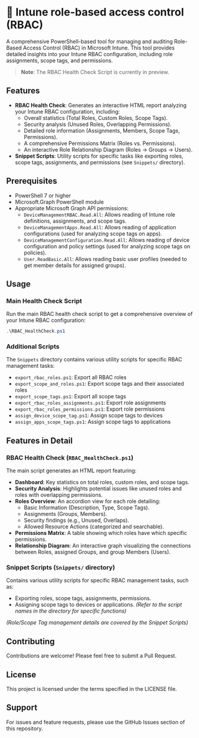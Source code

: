 # 🔐 Intune role-based access control (RBAC)

A comprehensive PowerShell-based tool for managing and auditing Role-Based Access Control (RBAC) in Microsoft Intune. This tool provides detailed insights into your Intune RBAC configuration, including role assignments, scope tags, and permissions.

> **Note**: The RBAC Health Check Script is currently in preview.

## Features

- **RBAC Health Check**: Generates an interactive HTML report analyzing your Intune RBAC configuration, including:
  - Overall statistics (Total Roles, Custom Roles, Scope Tags).
  - Security analysis (Unused Roles, Overlapping Permissions).
  - Detailed role information (Assignments, Members, Scope Tags, Permissions).
  - A comprehensive Permissions Matrix (Roles vs. Permissions).
  - An interactive Role Relationship Diagram (Roles -> Groups -> Users).
- **Snippet Scripts**: Utility scripts for specific tasks like exporting roles, scope tags, assignments, and permissions (see `Snippets/` directory).

## Prerequisites

- PowerShell 7 or higher
- Microsoft.Graph PowerShell module
- Appropriate Microsoft Graph API permissions:
  - `DeviceManagementRBAC.Read.All`: Allows reading of Intune role definitions, assignments, and scope tags.
  - `DeviceManagementApps.Read.All`: Allows reading of application configurations (used for analyzing scope tags on apps).
  - `DeviceManagementConfiguration.Read.All`: Allows reading of device configuration and policy settings (used for analyzing scope tags on policies).
  - `User.ReadBasic.All`: Allows reading basic user profiles (needed to get member details for assigned groups).

## Usage

### Main Health Check Script

Run the main RBAC health check script to get a comprehensive overview of your Intune RBAC configuration:

```powershell
.\RBAC_HealthCheck.ps1
```

### Additional Scripts

The `Snippets` directory contains various utility scripts for specific RBAC management tasks:

- `export_rbac_roles.ps1`: Export all RBAC roles
- `export_scope_and_roles.ps1`: Export scope tags and their associated roles
- `export_scope_tags.ps1`: Export all scope tags
- `export_rbac_roles_assignments.ps1`: Export role assignments
- `export_rbac_roles_permissions.ps1`: Export role permissions
- `assign_device_scope_tag.ps1`: Assign scope tags to devices
- `assign_apps_scope_tags.ps1`: Assign scope tags to applications

## Features in Detail

### RBAC Health Check (`RBAC_HealthCheck.ps1`)

The main script generates an HTML report featuring:

- **Dashboard**: Key statistics on total roles, custom roles, and scope tags.
- **Security Analysis**: Highlights potential issues like unused roles and roles with overlapping permissions.
- **Roles Overview**: An accordion view for each role detailing:
  - Basic Information (Description, Type, Scope Tags).
  - Assignments (Groups, Members).
  - Security findings (e.g., Unused, Overlaps).
  - Allowed Resource Actions (categorized and searchable).
- **Permissions Matrix**: A table showing which roles have which specific permissions.
- **Relationship Diagram**: An interactive graph visualizing the connections between Roles, assigned Groups, and group Members (Users).

### Snippet Scripts (`Snippets/` directory)

Contains various utility scripts for specific RBAC management tasks, such as:

- Exporting roles, scope tags, assignments, permissions.
- Assigning scope tags to devices or applications.
  _(Refer to the script names in the directory for specific functions)_

_(Role/Scope Tag management details are covered by the Snippet Scripts)_

## Contributing

Contributions are welcome! Please feel free to submit a Pull Request.

## License

This project is licensed under the terms specified in the LICENSE file.

## Support

For issues and feature requests, please use the GitHub Issues section of this repository.
